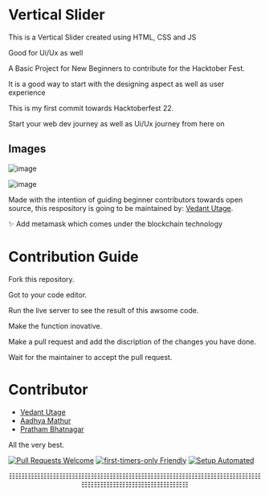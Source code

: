 # Vertical Slider


This is a Vertical Slider created using HTML, CSS and JS 

Good for Ui/Ux as well

A Basic Project for New Beginners to contribute for the Hacktober Fest.

It is a good way to start with the designing aspect as well as user experience

This is my first commit towards Hacktoberfest 22.

Start your web dev journey as well as Ui/Ux journey from here on

## Images
![image](https://user-images.githubusercontent.com/36443577/195140289-904004fe-3425-4439-b241-c2a0f0b84b31.png)

![image](https://user-images.githubusercontent.com/36443577/195140389-8dac15bc-1a65-437e-b72d-799fcef15680.png)


Made with the intention of guiding beginner contributors towards open source, this respository is going to be maintained by: [Vedant Utage](https://github.com/Vedant-utage03).

✨ Add metamask which comes under the blockchain technology 

# Contribution Guide

Fork this repository.

Got to your code editor.

Run the live server to see the result of this awsome code.

Make the function inovative.

Make a pull request and add the discription of the changes you have done.

Wait for the maintainer to accept the pull request.

# Contributor
- [Vedant Utage](https://github.com/vedantutage03)
- [Aadhya Mathur](https://github.com/aadhyamathur)
- [Pratham Bhatnagar](https://github.com/pratham-bhatnagar)

All the very best.

[![Pull Requests Welcome](https://img.shields.io/badge/PRs-welcome-brightgreen.svg?style=flat)](http://makeapullrequest.com)
[![first-timers-only Friendly](https://img.shields.io/badge/first--timers--only-friendly-blue.svg)](http://www.firsttimersonly.com/)
[![Setup Automated](https://img.shields.io/badge/setup-automated-blue?logo=gitpod)](https://gitpod.io/from-referrer/)

<p align="center">☷☷☷☷☷☷☷☷☷☷☷☷☷☷☷☷☷☷☷☷☷☷☷☷☷☷☷☷☷☷☷☷☷☷☷☷☷☷☷☷☷☷☷☷☷☷☷☷☷☷☷☷☷☷☷☷☷</p>
